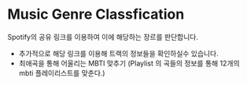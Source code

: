 # Music Genre Classfication

Spotify의 공유 링크를 이용하여 이에 해당하는 장르를 판단합니다.
- 추가적으로 해당 링크를 이용해 트랙의 정보들을 확인하실수 있습니다.
- 최애곡을 통해 어울리는 MBTI 맞추기 (Playlist 의 곡들의 정보를 통해 12개의 mbti 플레이리스트를 맞춘다.) 

